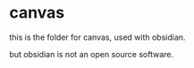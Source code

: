 # canvas
this is the folder for canvas, used with obsidian.

but obsidian is not an open source software.